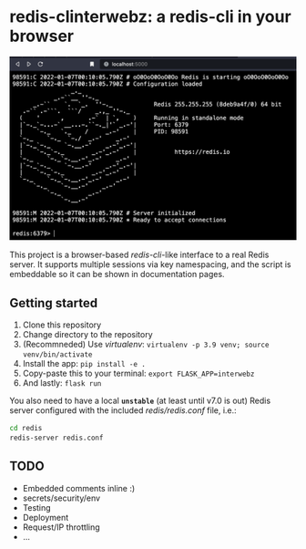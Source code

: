 # redis-clinterwebz: a redis-cli in your browser

![screenshot](screenshot.png)

This project is a browser-based _redis-cli_-like interface to a real Redis server. It supports multiple sessions via key namespacing, and the script is embeddable so it can be shown in documentation pages.

## Getting started

1. Clone this repository
1. Change directory to the repository
1. (Recommneded) Use _virtualenv_: `virtualenv -p 3.9 venv; source venv/bin/activate`
1. Install the app: `pip install -e .`
1. Copy-paste this to your terminal: `export FLASK_APP=interwebz`
1. And lastly: `flask run`

You also need to have a local **`unstable`** (at least until v7.0 is out) Redis server configured with the included _redis/redis.conf_ file, i.e.:
```bash
cd redis
redis-server redis.conf
```

## TODO

* Embedded comments inline :)
* secrets/security/env
* Testing
* Deployment
* Request/IP throttling
* ...